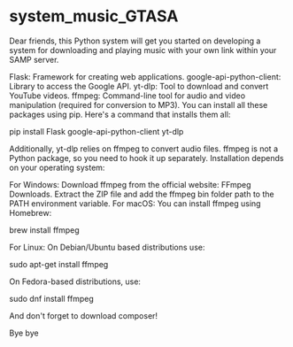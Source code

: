 # system_music_GTASA
Dear friends, this Python system will get you started on developing a system for downloading and playing music with your own link within your SAMP server.

Flask: Framework for creating web applications.
google-api-python-client: Library to access the Google API.
yt-dlp: Tool to download and convert YouTube videos.
ffmpeg: Command-line tool for audio and video manipulation (required for conversion to MP3).
You can install all these packages using pip. Here's a command that installs them all:

pip install Flask google-api-python-client yt-dlp

Additionally, yt-dlp relies on ffmpeg to convert audio files. ffmpeg is not a Python package, so you need to hook it up separately. Installation depends on your operating system:

For Windows:
Download ffmpeg from the official website: FFmpeg Downloads.
Extract the ZIP file and add the ffmpeg bin folder path to the PATH environment variable.
For macOS:
You can install ffmpeg using Homebrew:

brew install ffmpeg

For Linux:
On Debian/Ubuntu based distributions use:

sudo apt-get install ffmpeg

On Fedora-based distributions, use:

sudo dnf install ffmpeg



And don't forget to download composer!

Bye bye
